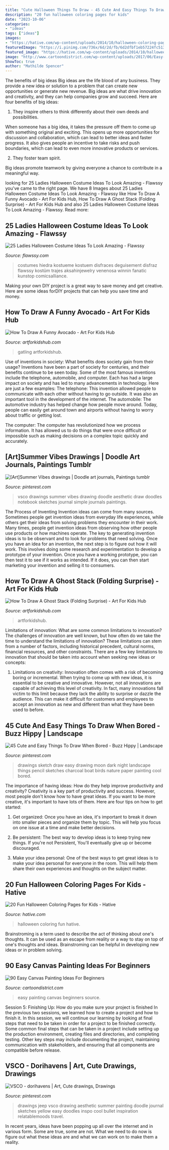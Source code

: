 ```yaml
---
title: "Cute Halloween Things To Draw - 45 Cute And Easy Things To Draw When Bored"
description: "20 fun halloween coloring pages for kids"
date: "2023-10-06"
categories:
- "ideas"
tags: ["ideas"]
images:
- "https://hative.com/wp-content/uploads/2014/10/halloween-coloring-pages/20-fun-halloween-coloring-pages-for-kids.jpg"
featuredImage: "https://i.pinimg.com/736x/6d/2d/fb/6d2dfbf1eb57224fc51381165ad9c3f0.jpg"
featured_image: "https://hative.com/wp-content/uploads/2014/10/halloween-coloring-pages/20-fun-halloween-coloring-pages-for-kids.jpg"
image: "http://www.cartoondistrict.com/wp-content/uploads/2017/06/Easy-Canvas-Painting-Ideas-For-Beginners16-1.jpg"
ShowToc: true
author: "Mathilde Spencer"
---
```



The benefits of big ideas
Big ideas are the life blood of any business. They provide a new idea or solution to a problem that can create new opportunities or generate new revenue. Big ideas are what drive innovation and creativity, and they can help companies grow and succeed. Here are four benefits of big ideas:
1. They inspire others to think differently about their own deeds and possibilities.

When someone has a big idea, it takes the pressure off them to come up with something original and exciting. This opens up more opportunities for discussion and collaboration, which can lead to better ideas and faster progress. It also gives people an incentive to take risks and push boundaries, which can lead to even more innovative products or services.

2. They foster team spirit.

Big ideas promote teamwork by giving everyone a chance to contribute in a meaningful way.

	

		
looking for 25 Ladies Halloween Costume Ideas To Look Amazing - Flawssy you've came to the right page. We have 8 Images about 25 Ladies Halloween Costume Ideas To Look Amazing - Flawssy like How To Draw A Funny Avocado - Art For Kids Hub, How To Draw A Ghost Stack (Folding Surprise) - Art For Kids Hub and also 25 Ladies Halloween Costume Ideas To Look Amazing - Flawssy. Read more:
		
    
## 25 Ladies Halloween Costume Ideas To Look Amazing - Flawssy

<img loading=lazy src="http://flawssy.com/wp-content/uploads/2016/05/slutty-halloween-costumes-women.jpg" onerror="this.onerror=null;this.src='https://tse3.mm.bing.net/th?id=OIP.Ld4pudEzhZ_sWjEhApz4HgHaLH&amp;pid=15.1';" alt="25 Ladies Halloween Costume Ideas To Look Amazing - Flawssy">

_Source: flawssy.com_

>costumes hiedra kostueme kostuem disfraces deguisement disfraz flawssy kostüm trajes aksahinjewelry venenosa winnin fanatic kunstop comicsalliance. 

	

Making your own DIY project is a great way to save money and get creative. Here are some ideas forDIY projects that can help you save time and money.

    
## How To Draw A Funny Avocado - Art For Kids Hub

<img loading=lazy src="https://www.artforkidshub.com/wp-content/uploads/2018/07/how-to-draw-funny-avocado-feature.jpg" onerror="this.onerror=null;this.src='https://tse2.mm.bing.net/th?id=OIP.CJi04X7F4Z5uVUSHa4HdPAHaEK&amp;pid=15.1';" alt="How To Draw A Funny Avocado - Art For Kids Hub">

_Source: artforkidshub.com_

>gatling artforkidshub. 

	

Use of inventions in society: What benefits does society gain from their usage?
Inventions have been a part of society for centuries, and their benefits continue to be seen today. Some of the most famous inventions include the telephone, automobile, and computer. Each has had a large impact on society and has led to many advancements in technology. Here are just a few examples: The telephone: This invention allowed people to communicate with each other without having to go outside. It was also an important tool in the development of the internet.
The automobile: The automotive industry has helped change how people move around. Today, people can easily get around town and airports without having to worry about traffic or getting lost.

The computer: The computer has revolutionized how we process information. It has allowed us to do things that were once difficult or impossible such as making decisions on a complex topic quickly and accurately.

    
## [Art]Summer Vibes Drawings | Doodle Art Journals, Paintings Tumblr

<img loading=lazy src="https://i.pinimg.com/736x/42/6b/e3/426be3c4b6c2bb74f3adfd2995b9937d.jpg" onerror="this.onerror=null;this.src='https://tse1.mm.bing.net/th?id=OIP.IOnvInW5Ncctvl5zXdyJ2AAAAA&amp;pid=15.1';" alt="[Art]Summer Vibes drawings | Doodle art journals, Paintings tumblr">

_Source: pinterest.com_

>vsco drawings summer vibes drawing doodle aesthetic draw doodles notebook sketches journal simple journals paintings. 

	

The Process of Inventing
Invention ideas can come from many sources. Sometimes people get invention ideas from everyday life experiences, while others get their ideas from solving problems they encounter in their work. Many times, people get invention ideas from observing how other people use products or how machines operate. The key to generating invention ideas is to be observant and to look for problems that need solving.
Once you have an idea for an invention, the next step is to figure out how it will work. This involves doing some research and experimentation to develop a prototype of your invention. Once you have a working prototype, you can then test it to see if it works as intended. If it does, you can then start marketing your invention and selling it to consumers.

    
## How To Draw A Ghost Stack (Folding Surprise) - Art For Kids Hub

<img loading=lazy src="https://www.artforkidshub.com/wp-content/uploads/2018/10/how-to-draw-ghost-stack-folding-surprise-feature.jpg" onerror="this.onerror=null;this.src='https://tse4.mm.bing.net/th?id=OIP.UQzyKsbZ9by08Uhhu8M6iAHaEJ&amp;pid=15.1';" alt="How To Draw A Ghost Stack (Folding Surprise) - Art For Kids Hub">

_Source: artforkidshub.com_

>artforkidshub. 

	

Limitations of innovation: What are some common limitations to innovation?
The challenges of innovation are well known, but how often do we take the time to understand the limitations of innovation? These limitations can stem from a number of factors, including historical precedent, cultural norms, financial resources, and other constraints.
There are a few key limitations to innovation that should be taken into account when seeking new ideas or concepts:

1. Limitations on creativity: Innovation often comes with a risk of becoming boring or incremental. When trying to come up with new ideas, it is essential to be creative and innovative. However, not all innovations are capable of achieving this level of creativity. In fact, many innovations fall victim to this limit because they lack the ability to surprise or dazzle the audience. This can make it difficult for customers and employees to accept an innovation as new and different than what they have been used to before.


    
## 45 Cute And Easy Things To Draw When Bored - Buzz Hippy | Landscape

<img loading=lazy src="https://i.pinimg.com/736x/46/aa/a6/46aaa6736980b9ca26227b3d048bfa00.jpg" onerror="this.onerror=null;this.src='https://tse2.mm.bing.net/th?id=OIP.tm7BNFK2wzz_nuW6dyswqwHaKR&amp;pid=15.1';" alt="45 Cute and Easy Things To Draw When Bored - Buzz Hippy | Landscape">

_Source: pinterest.com_

>drawings sketch draw easy drawing moon dark night landscape things pencil sketches charcoal boat birds nature paper painting cool bored. 

	

The importance of having ideas: How do they help improve productivity and creativity?
Creativity is a key part of productivity and success. However, most people don't know how to have great ideas. If you want to be more creative, it's important to have lots of them. Here are four tips on how to get started:
1. Get organized: Once you have an idea, it's important to break it down into smaller pieces and organize them by topic. This will help you focus on one issue at a time and make better decisions.

2. Be persistent: The best way to develop ideas is to keep trying new things. If you're not Persistent, You'll eventually give up or become discouraged.

3. Make your idea personal: One of the best ways to get great ideas is to make your idea personal for everyone in the room. This will help them share their own experiences and thoughts on the subject matter.

    
## 20 Fun Halloween Coloring Pages For Kids - Hative

<img loading=lazy src="https://hative.com/wp-content/uploads/2014/10/halloween-coloring-pages/20-fun-halloween-coloring-pages-for-kids.jpg" onerror="this.onerror=null;this.src='https://tse1.mm.bing.net/th?id=OIP.TO6frkInedQWSOk9BUPb3wHaK_&amp;pid=15.1';" alt="20 Fun Halloween Coloring Pages for Kids - Hative">

_Source: hative.com_

>halloween coloring fun hative. 

	

Brainstroming is a term used to describe the act of thinking about one's thoughts. It can be used as an escape from reality or a way to stay on top of one's thoughts and ideas. Brainstroming can be helpful in developing new ideas or in problem solving.

    
## 90 Easy Canvas Painting Ideas For Beginners

<img loading=lazy src="http://www.cartoondistrict.com/wp-content/uploads/2017/06/Easy-Canvas-Painting-Ideas-For-Beginners16-1.jpg" onerror="this.onerror=null;this.src='https://tse2.mm.bing.net/th?id=OIP.x74ywo_6lFqgoTmFRqKvLQHaKQ&amp;pid=15.1';" alt="90 Easy Canvas Painting Ideas For Beginners">

_Source: cartoondistrict.com_

>easy painting canvas beginners source. 

	

Session 5: Finishing Up: How do you make sure your project is finished
In the previous two sessions, we learned how to create a project and how to finish it. In this session, we will continue our learning by looking at final steps that need to be taken in order for a project to be finished correctly.
Some common final steps that can be taken in a project include setting up the production environment, creating files and directories, and completing testing. Other key steps may include documenting the project, maintaining communication with stakeholders, and ensuring that all components are compatible before release.

    
## VSCO - Dorihavens | Art, Cute Drawings, Drawings

<img loading=lazy src="https://i.pinimg.com/736x/6d/2d/fb/6d2dfbf1eb57224fc51381165ad9c3f0.jpg" onerror="this.onerror=null;this.src='https://tse2.mm.bing.net/th?id=OIP.TQX6bXeOp4MuTnIb-XL9UAHaKV&amp;pid=15.1';" alt="VSCO - dorihavens | Art, Cute drawings, Drawings">

_Source: pinterest.com_

>drawings jeep vsco drawing aesthetic summer painting doodle journal sketches yellow easy doodles inspo cool bullet inspiration relatablemoods travel. 

	

In recent years, ideas have been popping up all over the internet and in various form. Some are true, some are not. What we need to do now is figure out what these ideas are and what we can work on to make them a reality.

